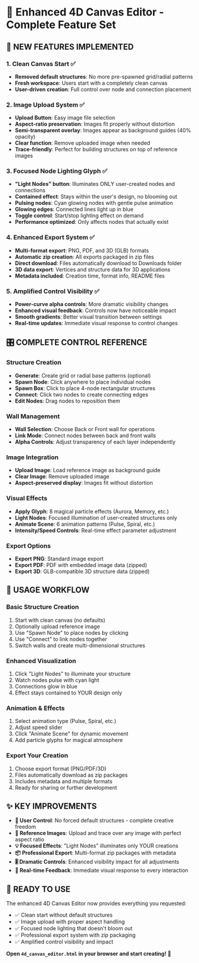 # 🎨 Enhanced 4D Canvas Editor - Complete Feature Set

## 🌟 **NEW FEATURES IMPLEMENTED**

### 1. **Clean Canvas Start** ✅
- **Removed default structures**: No more pre-spawned grid/radial patterns
- **Fresh workspace**: Users start with a completely clean canvas
- **User-driven creation**: Full control over node and connection placement

### 2. **Image Upload System** ✅
- **Upload Button**: Easy image file selection
- **Aspect-ratio preservation**: Images fit properly without distortion
- **Semi-transparent overlay**: Images appear as background guides (40% opacity)
- **Clear function**: Remove uploaded image when needed
- **Trace-friendly**: Perfect for building structures on top of reference images

### 3. **Focused Node Lighting Glyph** ✅
- **"Light Nodes" button**: Illuminates ONLY user-created nodes and connections
- **Contained effect**: Stays within the user's design, no blooming out
- **Pulsing nodes**: Cyan glowing nodes with gentle pulse animation
- **Glowing edges**: Connected lines light up in blue
- **Toggle control**: Start/stop lighting effect on demand
- **Performance optimized**: Only affects nodes that actually exist

### 4. **Enhanced Export System** ✅
- **Multi-format export**: PNG, PDF, and 3D (GLB) formats
- **Automatic zip creation**: All exports packaged in zip files
- **Direct download**: Files automatically download to Downloads folder
- **3D data export**: Vertices and structure data for 3D applications
- **Metadata included**: Creation time, format info, README files

### 5. **Amplified Control Visibility** ✅
- **Power-curve alpha controls**: More dramatic visibility changes
- **Enhanced visual feedback**: Controls now have noticeable impact
- **Smooth gradients**: Better visual transition between settings
- **Real-time updates**: Immediate visual response to control changes

## 🎛️ **COMPLETE CONTROL REFERENCE**

### **Structure Creation**
- **Generate**: Create grid or radial base patterns (optional)
- **Spawn Node**: Click anywhere to place individual nodes
- **Spawn Box**: Click to place 4-node rectangular structures
- **Connect**: Click two nodes to create connecting edges
- **Edit Nodes**: Drag nodes to reposition them

### **Wall Management**
- **Wall Selection**: Choose Back or Front wall for operations
- **Link Mode**: Connect nodes between back and front walls
- **Alpha Controls**: Adjust transparency of each layer independently

### **Image Integration**
- **Upload Image**: Load reference image as background guide
- **Clear Image**: Remove uploaded image
- **Aspect-preserved display**: Images fit without distortion

### **Visual Effects**
- **Apply Glyph**: 8 magical particle effects (Aurora, Memory, etc.)
- **Light Nodes**: Focused illumination of user-created structures only
- **Animate Scene**: 6 animation patterns (Pulse, Spiral, etc.)
- **Intensity/Speed Controls**: Real-time effect parameter adjustment

### **Export Options**
- **Export PNG**: Standard image export
- **Export PDF**: PDF with embedded image data (zipped)
- **Export 3D**: GLB-compatible 3D structure data (zipped)

## 🎯 **USAGE WORKFLOW**

### **Basic Structure Creation**
1. Start with clean canvas (no defaults)
2. Optionally upload reference image
3. Use "Spawn Node" to place nodes by clicking
4. Use "Connect" to link nodes together
5. Switch walls and create multi-dimensional structures

### **Enhanced Visualization**
1. Click "Light Nodes" to illuminate your structure
2. Watch nodes pulse with cyan light
3. Connections glow in blue
4. Effect stays contained to YOUR design only

### **Animation & Effects**
1. Select animation type (Pulse, Spiral, etc.)
2. Adjust speed slider
3. Click "Animate Scene" for dynamic movement
4. Add particle glyphs for magical atmosphere

### **Export Your Creation**
1. Choose export format (PNG/PDF/3D)
2. Files automatically download as zip packages
3. Includes metadata and multiple formats
4. Ready for sharing or further development

## ✨ **KEY IMPROVEMENTS**

- **🎯 User Control**: No forced default structures - complete creative freedom
- **📸 Reference Images**: Upload and trace over any image with perfect aspect ratio
- **💡 Focused Effects**: "Light Nodes" illuminates only YOUR creations
- **📦 Professional Export**: Multi-format zip packages with metadata
- **🎚️ Dramatic Controls**: Enhanced visibility impact for all adjustments
- **🔄 Real-time Feedback**: Immediate visual response to every interaction

## 🚀 **READY TO USE**

The enhanced 4D Canvas Editor now provides everything you requested:
- ✅ Clean start without default structures
- ✅ Image upload with proper aspect handling
- ✅ Focused node lighting that doesn't bloom out
- ✅ Professional export system with zip packaging
- ✅ Amplified control visibility and impact

**Open `4d_canvas_editor.html` in your browser and start creating!** 🎨

